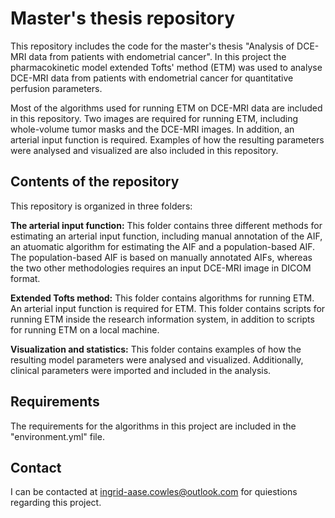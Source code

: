 # Master's thesis repository
This repository includes the code for the master's thesis "Analysis of DCE-MRI data from patients with endometrial cancer". In this project the pharmacokinetic model extended Tofts' method (ETM) was used to analyse DCE-MRI data from patients with endometrial cancer for quantitative perfusion parameters. 

Most of the algorithms used for running ETM on DCE-MRI data are included in this repository. Two images are required for running ETM, including whole-volume tumor masks and the DCE-MRI images. In addition, an arterial input function is required. Examples of how the resulting parameters were analysed and visualized are also included in this repository. 

## Contents of the repository 
This repository is organized in three folders: 

**The arterial input function:** This folder contains three different methods for estimating an arterial input function, including manual annotation of the AIF, an atuomatic algorithm for estimating the AIF and a population-based AIF. The population-based AIF is based on manually annotated AIFs, whereas the two other methodologies requires an input DCE-MRI image in DICOM format. 

**Extended Tofts method:** This folder contains algorithms for running ETM. An arterial input function is required for ETM. This folder contains scripts for running ETM inside the research information system, in addition to scripts for running ETM on a local machine.

**Visualization and statistics:** This folder contains examples of how the resulting model parameters were analysed and visualized. Additionally, clinical parameters were imported and included in the analysis. 

## Requirements 
The requirements for the algorithms in this project are included in the "environment.yml" file. 

## Contact
I can be contacted at ingrid-aase.cowles@outlook.com for quiestions regarding this project. 
